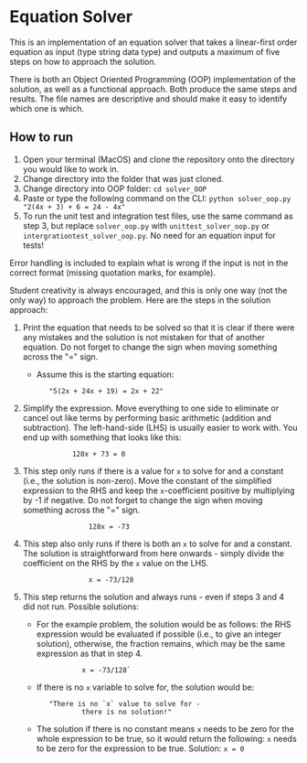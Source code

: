 # Equation Solver

This is an implementation of an equation solver that takes a linear-first order equation as input (type string data type) and outputs a maximum of five steps on how to approach the solution.

There is both an Object Oriented Programming (OOP) implementation of the solution, as well as a functional approach. Both produce the same steps and results. The file names are descriptive and should make it easy to identify which one is which.

## How to run

1. Open your terminal (MacOS) and clone the repository onto the directory you would like to work in.
2. Change directory into the folder that was just cloned.
3. Change directory into OOP folder: `cd solver_OOP`
4. Paste or type the following command on the CLI: `python solver_oop.py "2(4x + 3) + 6 = 24 - 4x"`
5. To run the unit test and integration test files, use the same command as step 3, but replace `solver_oop.py` with `unittest_solver_oop.py` or `intergrationtest_solver_oop.py`. No need for an equation input for tests!

Error handling is included to explain what is wrong if the input is not in the correct format (missing quotation marks, for example).

Student creativity is always encouraged, and this is only one way (not the only way) to approach the problem. Here are the steps in the solution approach:

1.  Print the equation that needs to be solved so that it is clear if there were any mistakes and the solution is not mistaken for that of another equation. Do not forget to change the sign when moving something across the "=" sign.

    - Assume this is the starting equation:

             "5(2x + 24x + 19) = 2x + 22"

2.  Simplify the expression. Move everything to one side to eliminate or cancel out like terms by performing basic arithmetic (addition and subtraction). The left-hand-side (LHS) is usually easier to work with. You end up with something that looks like this:

                    128x + 73 = 0

3.  This step only runs if there is a value for `x` to solve for and a constant (i.e., the solution is non-zero). Move the constant of the simplified expression to the RHS and keep the `x`-coefficient positive by multiplying by -1 if negative. Do not forget to change the sign when moving something across the "=" sign.

                        128x = -73

4.  This step also only runs if there is both an `x` to solve for and a constant. The solution is straightforward from here onwards - simply divide the coefficient on the RHS by the `x` value on the LHS.

                        x = -73/128

5.  This step returns the solution and always runs - even if steps 3 and 4 did not run. Possible solutions:

    - For the example problem, the solution would be as follows: the RHS expression would be evaluated if possible (i.e., to give an integer solution), otherwise, the fraction remains, which may be the same expression as that in step 4.

                     x = -73/128`

    - If there is no `x` variable to solve for, the solution would be:

             "There is no `x` value to solve for -
                     there is no solution!"

    - The solution if there is no constant means `x` needs to be zero for the whole expression to be true, so it would return the following:
      `x` needs to be zero for the expression to be true.
      Solution: `x = 0`
